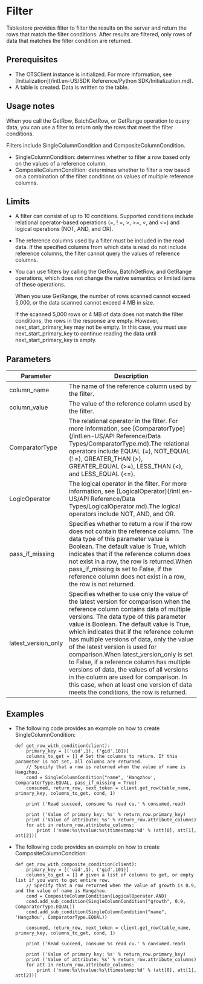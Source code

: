 # Filter

Tablestore provides filter to filter the results on the server and return the rows that match the filter conditions. After results are filtered, only rows of data that matches the filter condition are returned.

## Prerequisites

-   The OTSClient instance is initialized. For more information, see [Initialization](/intl.en-US/SDK Reference/Python SDK/Initialization.md).
-   A table is created. Data is written to the table.

## Usage notes

When you call the GetRow, BatchGetRow, or GetRange operation to query data, you can use a filter to return only the rows that meet the filter conditions.

Filters include SingleColumnCondition and CompositeColumnCondition.

-   SingleColumnCondition: determines whether to filter a row based only on the values of a reference column.
-   CompositeColumnCondition: determines whether to filter a row based on a combination of the filter conditions on values of multiple reference columns.

## Limits

-   A filter can consist of up to 10 conditions. Supported conditions include relational operator-based operations \(=, ! =, \>, \>=, <, and <=\) and logical operations \(NOT, AND, and OR\).
-   The reference columns used by a filter must be included in the read data. If the specified columns from which data is read do not include reference columns, the filter cannot query the values of reference columns.
-   You can use filters by calling the GetRow, BatchGetRow, and GetRange operations, which does not change the native semantics or limited items of these operations.

    When you use GetRange, the number of rows scanned cannot exceed 5,000, or the data scanned cannot exceed 4 MB in size.

    If the scanned 5,000 rows or 4 MB of data does not match the filter conditions, the rows in the response are empty. However, next\_start\_primary\_key may not be empty. In this case, you must use next\_start\_primary\_key to continue reading the data until next\_start\_primary\_key is empty.


## Parameters

|Parameter|Description|
|---------|-----------|
|column\_name|The name of the reference column used by the filter.|
|column\_value|The value of the reference column used by the filter.|
|ComparatorType|The relational operator in the filter. For more information, see [ComparatorType](/intl.en-US/API Reference/Data Types/ComparatorType.md).The relational operators include EQUAL \(=\), NOT\_EQUAL \(! =\), GREATER\_THAN \(\>\), GREATER\_EQUAL \(\>=\), LESS\_THAN \(<\), and LESS\_EQUAL \(<=\). |
|LogicOperator|The logical operator in the filter. For more information, see [LogicalOperator](/intl.en-US/API Reference/Data Types/LogicalOperator.md).The logical operators include NOT, AND, and OR. |
|pass\_if\_missing|Specifies whether to return a row if the row does not contain the reference column. The data type of this parameter value is Boolean. The default value is True, which indicates that if the reference column does not exist in a row, the row is returned.When pass\_if\_missing is set to False, if the reference column does not exist in a row, the row is not returned. |
|latest\_version\_only|Specifies whether to use only the value of the latest version for comparison when the reference column contains data of multiple versions. The data type of this parameter value is Boolean. The default value is True, which indicates that if the reference column has multiple versions of data, only the value of the latest version is used for comparison.When latest\_version\_only is set to False, if a reference column has multiple versions of data, the values of all versions in the column are used for comparison. In this case, when at least one version of data meets the conditions, the row is returned. |

## Examples

-   The following code provides an example on how to create SingleColumnCondition:

    ```
    def get_row_with_condition(client):
        primary_key = [('uid',1), ('gid',101)]
        columns_to_get = [] # Set the columns to return. If this parameter is not set, all columns are returned.
        // Specify that a row is returned when the value of name is Hangzhou.
        cond = SingleColumnCondition("name", 'Hangzhou', ComparatorType.EQUAL, pass_if_missing = True)
        consumed, return_row, next_token = client.get_row(table_name, primary_key, columns_to_get, cond, 1)
    
        print ('Read succeed, consume %s read cu.' % consumed.read)
    
        print ('Value of primary key: %s' % return_row.primary_key)
        print ('Value of attribute: %s' % return_row.attribute_columns)
        for att in return_row.attribute_columns:
            print ('name:%s\tvalue:%s\ttimestamp:%d' % (att[0], att[1], att[2]))
    ```

-   The following code provides an example on how to create CompositeColumnCondition:

    ```
    def get_row_with_composite_condition(client):
        primary_key = [('uid',1), ('gid',101)]
        columns_to_get = [] # given a list of columns to get, or empty list if you want to get entire row.
        // Specify that a row returned when the value of growth is 0.9, and the value of name is Hangzhou.
        cond = CompositeColumnCondition(LogicalOperator.AND)
        cond.add_sub_condition(SingleColumnCondition("growth", 0.9, ComparatorType.EQUAL))
        cond.add_sub_condition(SingleColumnCondition("name", 'Hangzhou', ComparatorType.EQUAL))
    
        consumed, return_row, next_token = client.get_row(table_name, primary_key, columns_to_get, cond, 1)
    
        print ('Read succeed, consume %s read cu.' % consumed.read)
    
        print ('Value of primary key: %s' % return_row.primary_key)
        print ('Value of attribute: %s' % return_row.attribute_columns)
        for att in return_row.attribute_columns:
            print ('name:%s\tvalue:%s\ttimestamp:%d' % (att[0], att[1], att[2]))
    ```


